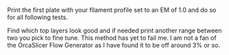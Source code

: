 Print the first plate with your filament profile set to an EM of 1.0 and do so for all following tests.

Find which top layers look good and if needed print another range between two you pick to fine tune. This method has yet to fail me. I am not a fan of the OrcaSlicer Flow Generator as I have found it to be off around 3% or so.
